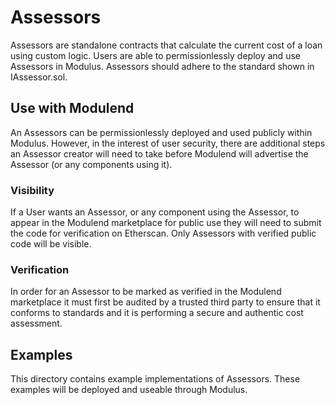 # Assessors
Assessors are standalone contracts that calculate the current cost of a loan using custom logic. Users are able to permissionlessly deploy and use Assessors in Modulus. Assessors should adhere to the standard
shown in IAssessor.sol.

## Use with Modulend
An Assessors can be permissionlessly deployed and used publicly within Modulus. However, in the interest of user security, there are additional steps an Assessor creator will need to take before Modulend will advertise the Assessor (or any components using it).

### Visibility
If a User wants an Assessor, or any component using the Assessor, to appear in the Modulend marketplace for public use
they will need to submit the code for verification on Etherscan. Only Assessors with verified public code will
be visible.

### Verification
In order for an Assessor to be marked as verified in the Modulend marketplace it must first be audited by a trusted third party to ensure that it conforms to standards and it is performing a secure and authentic cost assessment.

## Examples
This directory contains example implementations of Assessors. These examples will be deployed and useable through Modulus.